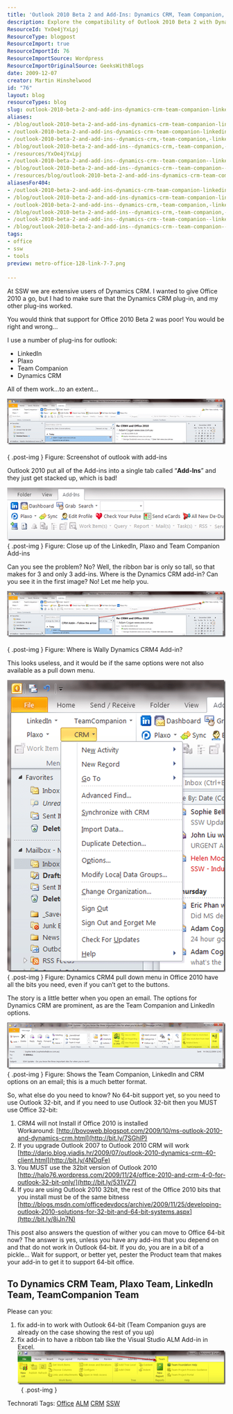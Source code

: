 ```yaml
---
title: 'Outlook 2010 Beta 2 and Add-Ins: Dynamics CRM, Team Companion, LinkedIn and Plaxo'
description: Explore the compatibility of Outlook 2010 Beta 2 with Dynamics CRM, LinkedIn, and more. Discover tips for optimizing your add-ins and enhancing productivity!
ResourceId: YxOe4jYxLpj
ResourceType: blogpost
ResourceImport: true
ResourceImportId: 76
ResourceImportSource: Wordpress
ResourceImportOriginalSource: GeeksWithBlogs
date: 2009-12-07
creator: Martin Hinshelwood
id: "76"
layout: blog
resourceTypes: blog
slug: outlook-2010-beta-2-and-add-ins-dynamics-crm-team-companion-linkedin-and-plaxo
aliases:
- /blog/outlook-2010-beta-2-and-add-ins-dynamics-crm-team-companion-linkedin-and-plaxo
- /outlook-2010-beta-2-and-add-ins-dynamics-crm-team-companion-linkedin-and-plaxo
- /outlook-2010-beta-2-and-add-ins--dynamics-crm,-team-companion,-linkedin-and-plaxo
- /blog/outlook-2010-beta-2-and-add-ins--dynamics-crm,-team-companion,-linkedin-and-plaxo
- /resources/YxOe4jYxLpj
- /outlook-2010-beta-2-and-add-ins--dynamics-crm--team-companion--linkedin-and-plaxo
- /blog/outlook-2010-beta-2-and-add-ins--dynamics-crm--team-companion--linkedin-and-plaxo
- /resources/blog/outlook-2010-beta-2-and-add-ins-dynamics-crm-team-companion-linkedin-and-plaxo
aliasesFor404:
- /outlook-2010-beta-2-and-add-ins-dynamics-crm-team-companion-linkedin-and-plaxo
- /blog/outlook-2010-beta-2-and-add-ins-dynamics-crm-team-companion-linkedin-and-plaxo
- /outlook-2010-beta-2-and-add-ins--dynamics-crm,-team-companion,-linkedin-and-plaxo
- /blog/outlook-2010-beta-2-and-add-ins--dynamics-crm,-team-companion,-linkedin-and-plaxo
- /outlook-2010-beta-2-and-add-ins--dynamics-crm--team-companion--linkedin-and-plaxo
- /blog/outlook-2010-beta-2-and-add-ins--dynamics-crm--team-companion--linkedin-and-plaxo
tags:
- office
- ssw
- tools
preview: metro-office-128-link-7-7.png

---
```

At SSW we are extensive users of Dynamics CRM. I wanted to give Office 2010 a go, but I had to make sure that the Dynamics CRM plug-in, and my other plug-ins worked.

You would think that support for Office 2010 Beta 2 was poor! You would be right and wrong…

I use a number of plug-ins for outlook:

- LinkedIn
- Plaxo
- Team Companion
- Dynamics CRM

All of them work…to an extent…

[![Outlook 2010 Beta 2 and Add-In’s: CRM, Team Companion, LinkedIn and Plaxo](images/GotchaCRM4andOutlook2010Beta2_CC89-image_thumb-6-6.png)](http://blog.hinshelwood.com/files/2011/05/GWB-WindowsLiveWriter-GotchaCRM4andOutlook2010Beta2_CC89-image_2.png)   
{ .post-img }
Figure: Screenshot of outlook with add-ins

Outlook 2010 put all of the Add-ins into a single tab called “**Add-Ins**” and they just get stacked up, which is bad!

[![image](images/GotchaCRM4andOutlook2010Beta2_CC89-image_thumb_1-1-1.png)](http://blog.hinshelwood.com/files/2011/05/GWB-WindowsLiveWriter-GotchaCRM4andOutlook2010Beta2_CC89-image_4.png)  
{ .post-img }
Figure: Close up of the LinkedIn, Plaxo and Team Companion Add-ins

Can you see the problem? No? Well, the ribbon bar is only so tall, so that makes for 3 and only 3 add-ins. Where is the Dynamics CRM add-in? Can you see it in the first image? No! Let me help you.

[![image](images/GotchaCRM4andOutlook2010Beta2_CC89-image_thumb_2-2-2.png)](http://blog.hinshelwood.com/files/2011/05/GWB-WindowsLiveWriter-GotchaCRM4andOutlook2010Beta2_CC89-image_6.png)   
{ .post-img }
Figure: Where is Wally Dynamics CRM4 Add-in?

This looks useless, and it would be if the same options were not also available as a pull down menu.

[![image](images/GotchaCRM4andOutlook2010Beta2_CC89-image_thumb_3-3-3.png)](http://blog.hinshelwood.com/files/2011/05/GWB-WindowsLiveWriter-GotchaCRM4andOutlook2010Beta2_CC89-image_8.png)  
{ .post-img }
Figure: Dynamics CRM4 pull down menu in Office 2010 have all the bits you need, even if you can’t get to the buttons.

The story is a little better when you open an email. The options for Dynamics CRM are prominent, as are the Team Companion and LinkedIn options.

[![image](images/GotchaCRM4andOutlook2010Beta2_CC89-image_thumb_5-4-4.png)](http://blog.hinshelwood.com/files/2011/05/GWB-WindowsLiveWriter-GotchaCRM4andOutlook2010Beta2_CC89-image_12.png)  
{ .post-img }
Figure: Shows the Team Companion, LinkedIn and CRM options on an email; this is a much better format.

So, what else do you need to know? No 64-bit support yet, so you need to use Outlook 32-bit, and if you need to use Outlook 32-bit then you MUST use Office 32-bit:

1. CRM4 will not Install if Office 2010 is installed  
   Workaround: [http://bovoweb.blogspot.com/2009/10/ms-outlook-2010-and-dynamics-crm.html](http://bit.ly/7SGhlP)
2. If you upgrade Outlook 2007 to Outlook 2010 CRM will work  
   [http://dario.blog.viadis.hr/2009/07/outlook-2010-dynamics-crm-40-client.html](http://bit.ly/4NDqFe)
3. You MUST use the 32bit version of Outlook 2010  
   [http://halo76.wordpress.com/2009/11/24/office-2010-and-crm-4-0-for-outlook-32-bit-only/](http://bit.ly/531VZ7)
4. If you are using Outlook 2010 32bit, the rest of the Office 2010 bits that you install must be of the same bitness  
   [http://blogs.msdn.com/officedevdocs/archive/2009/11/25/developing-outlook-2010-solutions-for-32-bit-and-64-bit-systems.aspx](http://bit.ly/8iJn7N)

This post also answers the question of wither you can move to Office 64-bit now? The answer is yes, unless you have any add-ins that you depend on and that do not work in Outlook 64-bit. If you do, you are in a bit of a pickle… Wait for support, or better yet, pester the Product team that makes your add-in to get it to support 64-bit office.

## To Dynamics CRM Team, Plaxo Team, LinkedIn Team, TeamCompanion Team

Please can you:

1. fix add-in to work with Outlook 64-bit (Team Companion guys are already on the case showing the rest of you up)
2. fix add-in to have a ribbon tab like the Visual Studio ALM Add-in in Excel.  
    [![image](images/GotchaCRM4andOutlook2010Beta2_CC89-image_thumb_6-5-5.png)](http://blog.hinshelwood.com/files/2011/05/GWB-WindowsLiveWriter-GotchaCRM4andOutlook2010Beta2_CC89-image_14.png) 
   { .post-img }

Technorati Tags: [Office](http://technorati.com/tags/Office) [ALM](http://technorati.com/tags/ALM) [CRM](http://technorati.com/tags/CRM) [SSW](http://technorati.com/tags/SSW)
